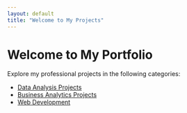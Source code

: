 ```yaml
---
layout: default
title: "Welcome to My Projects"
---
```

# Welcome to My Portfolio

Explore my professional projects in the following categories:

- [Data Analysis Projects](/projects/data-analysis/)
- [Business Analytics Projects](/projects/business-analytics/)
- [Web Development](/projects/web-development/)


